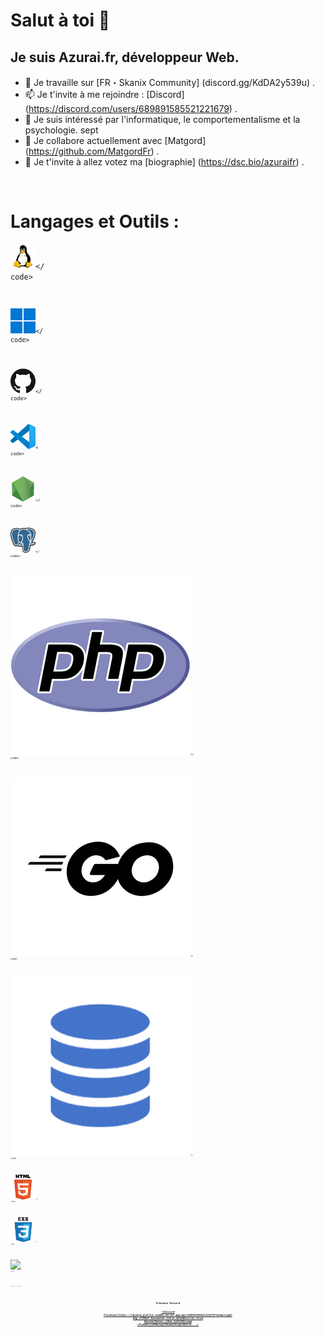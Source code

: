 # Salut à toi 👋
## Je suis Azurai.fr, développeur Web.

- 🔭 Je travaille sur [FR・Skanix Community] (discord.gg/KdDA2y539u) .
- 📫 Je t'invite à me rejoindre : [Discord] (https://discord.com/users/689891585521221679) .
- 👀 Je suis intéressé par l'informatique, le comportementalisme et la psychologie.
sept
- 💞️ Je collabore actuellement avec [Matgord] (https://github.com/MatgordFr) .
- 🔗 Je t'invite à allez votez ma [biographie] (https://dsc.bio/azuraifr) .

<br />


# Langages et Outils :

<code><img height= "40" src="https://raw.githubusercontent.com/github/explore/80688e429a7d4ef2fca1e82350fe8e3517d3494d/topics/linux/linux.png"></ code>

<code><img height= "40" src="https://raw.githubusercontent.com/github/explore/80688e429a7d4ef2fca1e82350fe8e3517d3494d/topics/windows/windows.png" ></ code>

<code><img height= "40" src="https://raw.githubusercontent.com/github/explore/78df643247d429f6cc873026c0622819ad797942/topics/github/github.png" ></ code>

<code><img height= "40" src="https://raw.githubusercontent.com/github/explore/80688e429a7d4ef2fca1e82350fe8e3517d3494d/topics/visual-studio-code/visual-studio-code.png ">< code>

<code><img height= "40" src="https://raw.githubusercontent.com/github/explore/80688e429a7d4ef2fca1e82350fe8e3517d3494d/topics/nodejs/nodejs.png" ></ code> 

<code><img height= "40" src="https://raw.githubusercontent.com/github/explore/80688e429a7d4ef2fca1e82350fe8e3517d3494d/topics/postgresql/postgresql.png" ></ code>

<code><img hauteur= "40" src="https://raw.githubusercontent.com/github/explore/ccc16358ac4530c6a69b1b80c7223cd2744dea83/topics/php/php.png" ></ code>

<code><img hauteur= "40" src="https://raw.githubusercontent.com/github/explore/80688e429a7d4ef2fca1e82350fe8e3517d3494d/topics/go/go.png" ></ code>

<code><img hauteur= "40" src="https://raw.githubusercontent.com/github/explore/80688e429a7d4ef2fca1e82350fe8e3517d3494d/topics/sql/sql.png" ></ code>

<code><img height= "40" src="https://raw.githubusercontent.com/github/explore/80688e429a7d4ef2fca1e82350fe8e3517d3494d/topics/html/html.png" ></ code>

<code><img height= "40" src="https://raw.githubusercontent.com/github/explore/80688e429a7d4ef2fca1e82350fe8e3517d3494d/topics/css/css.png" ></ code>

<code><img height= "40" src="https://raw.githubusercontent.com/github/explore/80688e429a7d4ef2fca1e82350fe8e3517d3494d/topics/javascript/javascript.pn " ></ code>


< br  />
< br  />

<h1  align = "center">Présence Discord</ h1>

[![Discord Presence](https://lanyard-profile-readme.vercel.app/api/689891585521221679?theme=light &bg =738bd7 &animated =false &hideDiscrim =true &borderRadius =10px &idleMessage =Probably%20doing%20something%20else. ..)](https://discord.com/users/689891585521221679)
